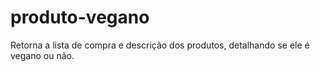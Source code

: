 # produto-vegano
Retorna a lista de compra e descrição dos produtos, detalhando se ele é vegano ou não.
